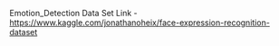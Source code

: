 Emotion_Detection
Data Set Link - https://www.kaggle.com/jonathanoheix/face-expression-recognition-dataset
